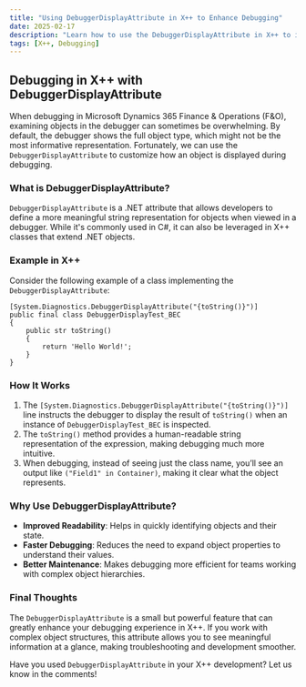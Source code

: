 ```yaml
---
title: "Using DebuggerDisplayAttribute in X++ to Enhance Debugging"
date: 2025-02-17
description: "Learn how to use the DebuggerDisplayAttribute in X++ to improve the debugging experience by customizing object representations."
tags: [X++, Debugging]
---
```


## Debugging in X++ with DebuggerDisplayAttribute

When debugging in Microsoft Dynamics 365 Finance & Operations (F&O), examining objects in the debugger can sometimes be overwhelming. By default, the debugger shows the full object type, which might not be the most informative representation. Fortunately, we can use the `DebuggerDisplayAttribute` to customize how an object is displayed during debugging.

### What is DebuggerDisplayAttribute?

`DebuggerDisplayAttribute` is a .NET attribute that allows developers to define a more meaningful string representation for objects when viewed in a debugger. While it's commonly used in C#, it can also be leveraged in X++ classes that extend .NET objects.

### Example in X++

Consider the following example of a class implementing the `DebuggerDisplayAttribute`:

```xpp
[System.Diagnostics.DebuggerDisplayAttribute("{toString()}")]
public final class DebuggerDisplayTest_BEC
{
    public str toString()
    {
        return 'Hello World!';
    }
}
```

### How It Works

1. The `[System.Diagnostics.DebuggerDisplayAttribute("{toString()}")]` line instructs the debugger to display the result of `toString()` when an instance of `DebuggerDisplayTest_BEC` is inspected.
2. The `toString()` method provides a human-readable string representation of the expression, making debugging much more intuitive.
3. When debugging, instead of seeing just the class name, you’ll see an output like `("Field1" in Container)`, making it clear what the object represents.

### Why Use DebuggerDisplayAttribute?

- **Improved Readability**: Helps in quickly identifying objects and their state.
- **Faster Debugging**: Reduces the need to expand object properties to understand their values.
- **Better Maintenance**: Makes debugging more efficient for teams working with complex object hierarchies.

### Final Thoughts

The `DebuggerDisplayAttribute` is a small but powerful feature that can greatly enhance your debugging experience in X++. If you work with complex object structures, this attribute allows you to see meaningful information at a glance, making troubleshooting and development smoother.

Have you used `DebuggerDisplayAttribute` in your X++ development? Let us know in the comments!
